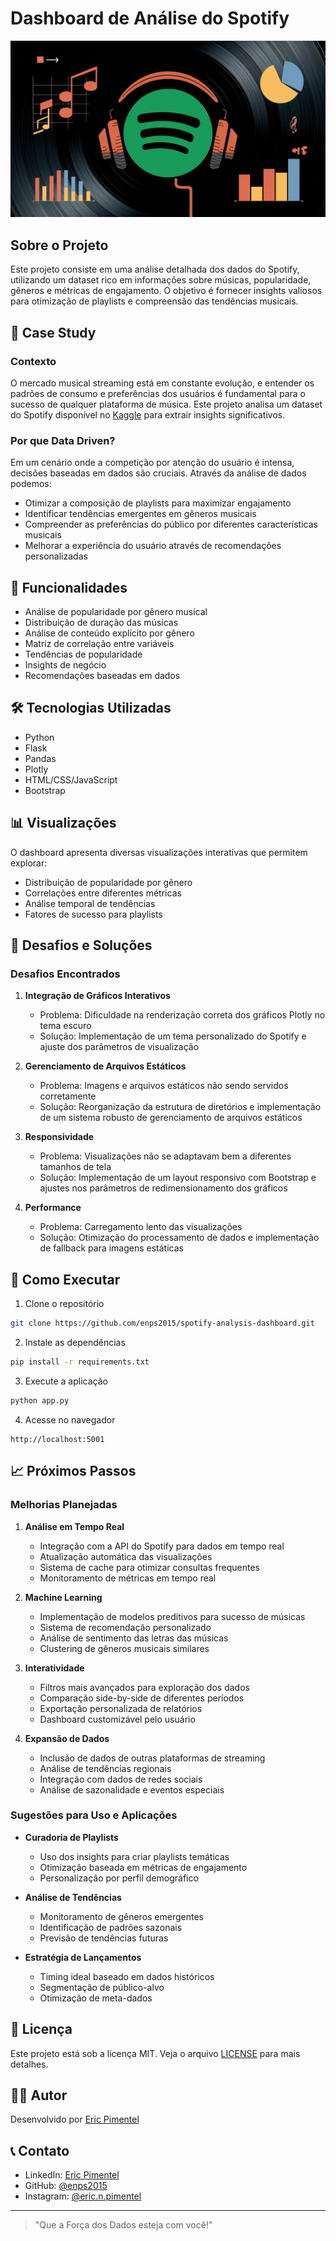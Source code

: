 # Dashboard de Análise do Spotify

![Header Image](img/header.png)

## Sobre o Projeto

Este projeto consiste em uma análise detalhada dos dados do Spotify, utilizando um dataset rico em informações sobre músicas, popularidade, gêneros e métricas de engajamento. O objetivo é fornecer insights valiosos para otimização de playlists e compreensão das tendências musicais.

## 🎯 Case Study

### Contexto
O mercado musical streaming está em constante evolução, e entender os padrões de consumo e preferências dos usuários é fundamental para o sucesso de qualquer plataforma de música. Este projeto analisa um dataset do Spotify disponível no [Kaggle](https://www.kaggle.com/datasets/ambaliyagati/spotify-dataset-for-playing-around-with-sql) para extrair insights significativos.

### Por que Data Driven?
Em um cenário onde a competição por atenção do usuário é intensa, decisões baseadas em dados são cruciais. Através da análise de dados podemos:
- Otimizar a composição de playlists para maximizar engajamento
- Identificar tendências emergentes em gêneros musicais
- Compreender as preferências do público por diferentes características musicais
- Melhorar a experiência do usuário através de recomendações personalizadas

## 🚀 Funcionalidades

- Análise de popularidade por gênero musical
- Distribuição de duração das músicas
- Análise de conteúdo explícito por gênero
- Matriz de correlação entre variáveis
- Tendências de popularidade
- Insights de negócio
- Recomendações baseadas em dados

## 🛠️ Tecnologias Utilizadas

- Python
- Flask
- Pandas
- Plotly
- HTML/CSS/JavaScript
- Bootstrap

## 📊 Visualizações

O dashboard apresenta diversas visualizações interativas que permitem explorar:
- Distribuição de popularidade por gênero
- Correlações entre diferentes métricas
- Análise temporal de tendências
- Fatores de sucesso para playlists

## 🎯 Desafios e Soluções

### Desafios Encontrados
1. **Integração de Gráficos Interativos**
   - Problema: Dificuldade na renderização correta dos gráficos Plotly no tema escuro
   - Solução: Implementação de um tema personalizado do Spotify e ajuste dos parâmetros de visualização

2. **Gerenciamento de Arquivos Estáticos**
   - Problema: Imagens e arquivos estáticos não sendo servidos corretamente
   - Solução: Reorganização da estrutura de diretórios e implementação de um sistema robusto de gerenciamento de arquivos estáticos

3. **Responsividade**
   - Problema: Visualizações não se adaptavam bem a diferentes tamanhos de tela
   - Solução: Implementação de um layout responsivo com Bootstrap e ajustes nos parâmetros de redimensionamento dos gráficos

4. **Performance**
   - Problema: Carregamento lento das visualizações
   - Solução: Otimização do processamento de dados e implementação de fallback para imagens estáticas

## 🚀 Como Executar

1. Clone o repositório
```bash
git clone https://github.com/enps2015/spotify-analysis-dashboard.git
```

2. Instale as dependências
```bash
pip install -r requirements.txt
```

3. Execute a aplicação
```bash
python app.py
```

4. Acesse no navegador
```
http://localhost:5001
```

## 📈 Próximos Passos

### Melhorias Planejadas
1. **Análise em Tempo Real**
   - Integração com a API do Spotify para dados em tempo real
   - Atualização automática das visualizações
   - Sistema de cache para otimizar consultas frequentes
   - Monitoramento de métricas em tempo real

2. **Machine Learning**
   - Implementação de modelos preditivos para sucesso de músicas
   - Sistema de recomendação personalizado
   - Análise de sentimento das letras das músicas
   - Clustering de gêneros musicais similares

3. **Interatividade**
   - Filtros mais avançados para exploração dos dados
   - Comparação side-by-side de diferentes períodos
   - Exportação personalizada de relatórios
   - Dashboard customizável pelo usuário

4. **Expansão de Dados**
   - Inclusão de dados de outras plataformas de streaming
   - Análise de tendências regionais
   - Integração com dados de redes sociais
   - Análise de sazonalidade e eventos especiais

### Sugestões para Uso e Aplicações
- **Curadoria de Playlists**
  - Uso dos insights para criar playlists temáticas
  - Otimização baseada em métricas de engajamento
  - Personalização por perfil demográfico

- **Análise de Tendências**
  - Monitoramento de gêneros emergentes
  - Identificação de padrões sazonais
  - Previsão de tendências futuras

- **Estratégia de Lançamentos**
  - Timing ideal baseado em dados históricos
  - Segmentação de público-alvo
  - Otimização de meta-dados

## 📝 Licença

Este projeto está sob a licença MIT. Veja o arquivo [LICENSE](LICENSE) para mais detalhes.

## 👨‍💻 Autor

Desenvolvido por [Eric Pimentel](https://github.com/enps2015)

## 📞 Contato

- LinkedIn: [Eric Pimentel](https://www.linkedin.com/in/eric-np-santos/)
- GitHub: [@enps2015](https://github.com/enps2015)
- Instagram: [@eric.n.pimentel](https://www.instagram.com/eric.n.pimentel/)

---
> "Que a Força dos Dados esteja com você!"